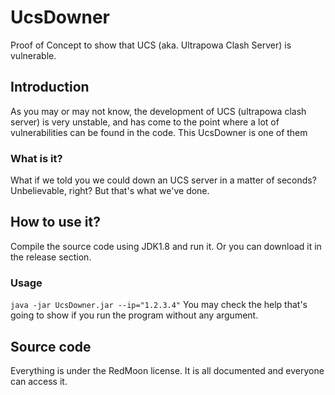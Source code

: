 # UcsDowner
Proof of Concept to show that UCS (aka. Ultrapowa Clash Server) is vulnerable.

## Introduction
As you may or may not know, the development of UCS (ultrapowa clash server) is very unstable, and has come to the point where a lot of vulnerabilities can be found in the code. This UcsDowner is one of them

### What is it?
What if we told you we could down an UCS server in a matter of seconds? Unbelievable, right? 
But that's what we've done.

## How to use it?
Compile the source code using JDK1.8 and run it. 
Or you can download it in the release section.

### Usage
`java -jar UcsDowner.jar --ip="1.2.3.4"`
You may check the help that's going to show if you run the program without any argument.

## Source code
Everything is under the RedMoon license. It is all documented and everyone can access it.
